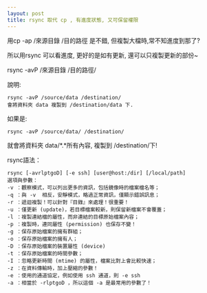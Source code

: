 ```yaml
---
layout: post
title: rsync 取代 cp , 有進度狀態, 又可保留權限
---
```


用cp -ap /來源目錄 /目的路徑 是不錯, 但複製大檔時,常不知進度到那了?

所以用rsync 可以看進度, 更好的是如有更新, 還可以只複製更新的部份~

rsync -avP /來源目錄 /目的路徑/

說明:
```
rsync -avP /source/data /destination/
會將資料夾 data 複製到 /destination/data 下.
```
如果是:
```
rsync -avP /source/data/ /destination/
```
就會將資料夾 data/*.*所有內容, 複製到 /destination/下!

 

rsync語法：
```
rsync [-avrlptgoD] [-e ssh] [user@host:/dir] [/local/path]
選項與參數：
-v ：觀察模式，可以列出更多的資訊，包括鏡像時的檔案檔名等；
-q ：與 -v  相反，安靜模式，略過正常資訊，僅顯示錯誤訊息；
-r ：遞迴複製！可以針對『目錄』來處理！很重要！
-u ：僅更新 (update)，若目標檔案較新，則保留新檔案不會覆蓋；
-l ：複製連結檔的屬性，而非連結的目標原始檔案內容；
-p ：複製時，連同屬性 (permission) 也保存不變！
-g ：保存原始檔案的擁有群組；
-o ：保存原始檔案的擁有人；
-D ：保存原始檔案的裝置屬性 (device)
-t ：保存原始檔案的時間參數；
-I ：忽略更新時間 (mtime) 的屬性，檔案比對上會比較快速；
-z ：在資料傳輸時，加上壓縮的參數！
-e ：使用的通道協定，例如使用 ssh 通道，則 -e ssh
-a ：相當於 -rlptgoD ，所以這個 -a 是最常用的參數了！
```
